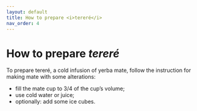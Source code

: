 ```yaml
---
layout: default
title: How to prepare <i>tereré</i>
nav_order: 4
---
```


# How to prepare *tereré*

To prepare tereré, a cold infusion of yerba mate, follow the instruction for making mate with some alterations:

* fill the mate cup to 3/4 of the cup’s volume;
* use cold water or juice;
* optionally: add some ice cubes.